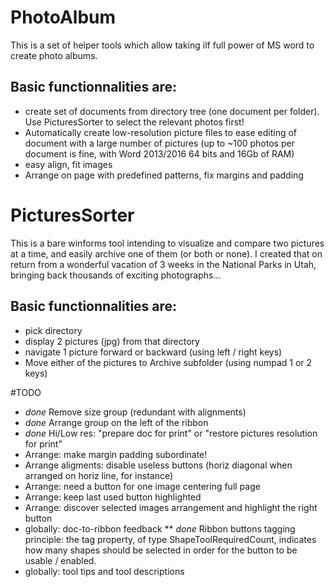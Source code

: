 # PhotoAlbum
This is a set of helper tools which allow taking ilf full power of MS word to create photo albums.

## Basic functionnalities are:
* create set of documents from directory tree (one document per folder). Use PicturesSorter to select the relevant photos first!
* Automatically create low-resolution picture files to ease editing of document with a large number of pictures (up to ~100 photos per document is fine, with Word 2013/2016 64 bits and 16Gb of RAM)
* easy align, fit images
* Arrange on page with predefined patterns, fix margins and padding

# PicturesSorter
This is a bare winforms tool intending to visualize and compare two pictures at a time, and easily archive one of them (or both or none).
I created that on return from a wonderful vacation of 3 weeks in the National Parks in Utah, bringing back thousands of exciting photographs...

## Basic functionnalities are:
* pick directory
* display 2 pictures (jpg) from that directory
* navigate 1 picture forward or backward (using left / right keys)
* Move either of the pictures to Archive subfolder (using numpad 1 or 2 keys)

#TODO
* *done* Remove size group (redundant with alignments)
* *done* Arrange group on the left of the ribbon
* *done* Hi/Low res: "prepare doc for print" or "restore pictures resolution for print"
* Arrange: make margin padding subordinate!
* Arrange aligments: disable useless buttons (horiz diagonal when arranged on horiz line, for instance)
* Arrange: need a button for one image centering full page
* Arrange: keep last used button highlighted
* Arrange: discover selected images arrangement and highlight the right button
* globally: doc-to-ribbon feedback
** *done* Ribbon buttons tagging principle: the tag property, of type ShapeToolRequiredCount, indicates how many shapes should be selected in order for the button to be usable / enabled.
* globally: tool tips and tool descriptions
